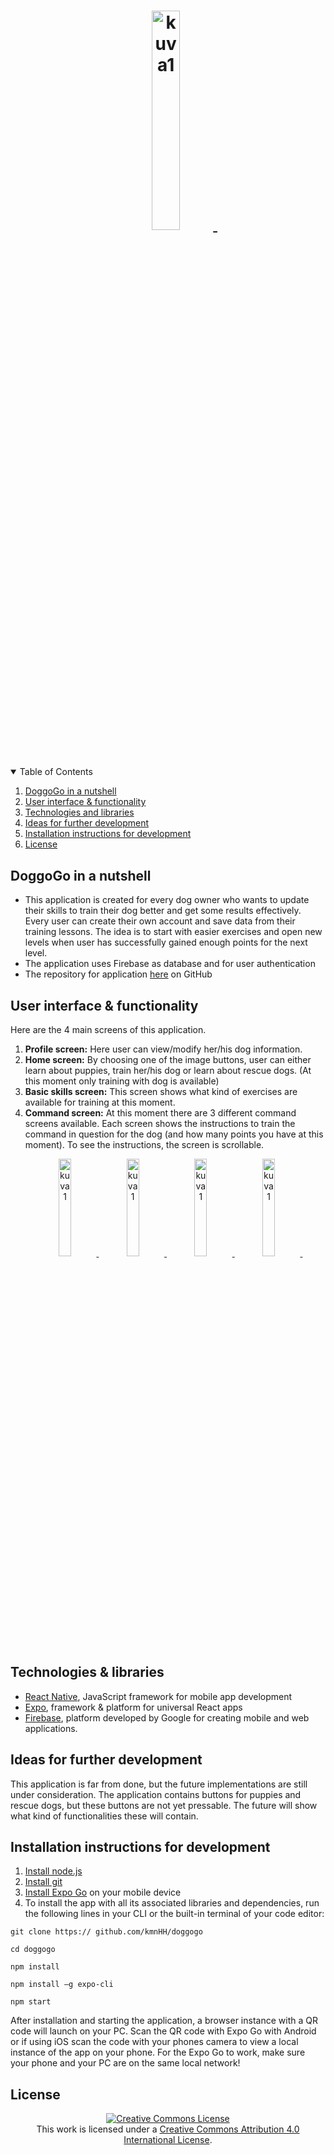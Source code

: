 <h1 align="center"><p align="center"> <a href="https://ibb.co/4K8D7SG"><img src="https://i.ibb.co/Xj7db5g/Doggogo-logo.png" alt="kuva1" border="0" width="30%" />&nbsp;</a>  </p> </h1>



#
<!-- TABLE OF CONTENTS -->
<details open="open">
  <summary>Table of Contents</summary>
  <ol>
    <li><a href="#DoggoGo-in-a-nutshell">DoggoGo in a nutshell</a></li>
    <li><a href="#user-interface--functionality">User interface & functionality</a></li>
    <li><a href="#technologies--libraries">Technologies and libraries</a></li>
    <li><a href="#="#ideas-for-further-development "> Ideas for further development </a></li>
    <li><a href="#installation-instructions-for-development">Installation instructions for development</a></li>
    <li><a href="#license">License</a></li>
  </ol>
</details>

## DoggoGo in a nutshell

* This application is created for every dog owner who wants to update their skills to train their dog better and get some results effectively. Every user can create their own account and save data from their training lessons. The idea is to start with easier exercises and open new levels when user has successfully gained enough points for the next level.
* The application uses Firebase as database and for user authentication
* The repository for application [here](https://github.com/kmnHH/doggogo) on GitHub


## User interface & functionality

Here are the 4 main screens of this application.

1. **Profile screen:** Here user can view/modify her/his dog information.
2. **Home screen:** By choosing one of the image buttons, user can either learn about puppies, train her/his dog or learn about rescue dogs. (At this moment only training with dog is available)
3. **Basic skills screen:** This screen shows what kind of exercises are available for training at this moment. 
4. **Command screen:** At this moment there are 3 different command screens available. Each screen shows the instructions to train the command in question for the dog (and how many points you have at this moment).
To see the instructions, the screen is scrollable.


<p align="center">
<a href="https://imgbb.com/ ggHYNC4"><img src="https://i.ibb.co/ F7Np2tH/profiili.png" alt="kuva1" border="0" width="20%" />&nbsp;</a>
<a href="https://imgbb.com/ P53WSS7"><img src="https://i.ibb.co/ WcqzTTb/Na-ytto-kuva-2021-12-13-kello-14-47-44.png " alt="kuva1" border="0" width="20%" />&nbsp;</a>
<a href="https://imgbb.com/QkhNJhm "><img src="https://i.ibb.co/C647w40/Peruskaskyt.png " alt="kuva1" border="0" width="20%" />&nbsp;</a>
<a href="https://imgbb.com/yPwJ2Kh "><img src="https://i.ibb.co/jfcFtqV/istu.png" alt="kuva1" border="0" width="20%" />&nbsp;</a>
</p> 



## Technologies & libraries

* [React Native](https://reactnative.dev/), JavaScript framework for mobile app development
* [Expo](https://expo.dev/), framework & platform for universal React apps
* [Firebase](https://firebase.google.com/), platform developed by Google for creating mobile and web applications. 



## Ideas for further development

This application is far from done, but the future implementations are still under consideration. The application contains buttons for puppies and rescue dogs, but these buttons are not yet pressable.
The future will show what kind of functionalities these will contain.


## Installation instructions for development

1. [Install node.js](https://nodejs.org/en/download/)  
2. [Install git](https://git-scm.com)  
3. [Install Expo Go](https://expo.dev/client) on your mobile device
4. To install the app with all its associated libraries and dependencies, run the following lines in your CLI or the built-in terminal of your code editor:  

`git clone https:// github.com/kmnHH/doggogo `

`cd doggogo`

`npm install` 

`npm install –g expo-cli`  

`npm start`


After installation and starting the application, a browser instance with a QR code will launch on your PC. Scan the QR code with Expo Go with Android or if using iOS scan the code with your phones camera to view a local instance of the app on your phone. For the Expo Go to work, make sure your phone and your PC are on the same local network! 

## License
<p align="center"><a rel="license" href="http://creativecommons.org/licenses/by/4.0/"><img alt="Creative Commons License" style="border-width:0" src="https://i.creativecommons.org/l/by/4.0/88x31.png" /></a><br />This work is licensed under a <a rel="license" href="http://creativecommons.org/licenses/by/4.0/">Creative Commons Attribution 4.0 International License</a>.</p>


